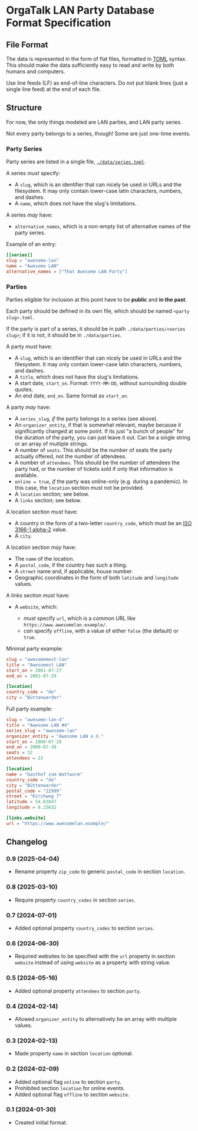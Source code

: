 # OrgaTalk LAN Party Database Format Specification


## File Format

The data is represented in the form of flat files, formatted in
[TOML](https://toml.io/) syntax. This should make the data sufficiently
easy to read and write by both humans and computers.

Use line feeds (LF) as end-of-line characters. Do not put blank lines
(just a single line feed) at the end of each file.


## Structure

For now, the only things modeled are LAN parties, and LAN party series.

Not every party belongs to a series, though! Some are just one-time
events.


### Party Series

Party series are listed in a single file,
[`./data/series.toml`](./data/series.toml).

A series *must* specify:

* A `slug`, which is an identifier that can nicely be used in URLs and
  the filesystem. It may only contain lower-case latin characters,
  numbers, and dashes.
* A `name`, which does not have the slug's limitations.

A series *may* have:

* `alternative_names`, which is a non-empty list of alternative names of
  the party series.

Example of an entry:

```toml
[[series]]
slug = "awesome-lan"
name = "Awesome LAN"
alternative_names = ["That Awesome LAN Party"]
```


### Parties

Parties eligible for inclusion at this point have to be **public** and
**in the past**.

Each party should be defined in its own file, which should be named
`<party slug>.toml`.

If the party is part of a series, it should be in path
`./data/parties/<series slug>`; if it is not, it should be in
`./data/parties`.

A party *must* have:

* A `slug`, which is an identifier that can nicely be used in URLs and
  the filesystem. It may only contain lower-case latin characters,
  numbers, and dashes.
* A `title`, which does not have the slug's limitations.
* A start date, `start_on`. Format: `YYYY-MM-DD`, without surrounding
  double quotes.
* An end date, `end_on`. Same format as `start_on`.

A party *may* have:

* A `series_slug`, *if* the party belongs to a series (see above).
* An `organizer_entity`, if that is somewhat relevant, maybe because it
  significantly changed at some point. If its just "a bunch of people"
  for the duration of the party, you can just leave it out. Can be a
  single string or an array of multiple strings.
* A number of `seats`. This should be the number of seats the party
  actually offered, not the number of attendees.
* A number of `attendees`. This should be the number of attendees the
  party had, or the number of tickets sold if only that information is
  available.
* `online = true`, *if* the party was online-only (e.g. during a
  pandemic). In this case, the `location` section must not be provided.
* A `location` section; see below.
* A `links` section; see below.

A location section *must* have:

* A country in the form of a two-letter `country_code`, which must be an
  [ISO 3166-1 alpha-2](https://en.wikipedia.org/wiki/List_of_ISO_3166_country_codes)
  value.
* A `city`.

A location section *may* have:

* The `name` of the location.
* A `postal_code`, if the country has such a thing.
* A `street` name and, if applicable, house number.
* Geographic coordinates in the form of both `latitude` and `longitude`
  values.

A links section *must* have:

* A `website`, which:

  * *must* specify `url`, which is a common URL like
    `https://www.awesomelan.example/`.
  * *can* specify `offline`, with a value of either `false` (the
    default) or `true`.


Minimal party example:

```toml
slug = "awesomemest-lan"
title = "Awesomest LAN"
start_on = 2001-07-27
end_on = 2001-07-29

[location]
country_code = "de"
city = "Büttenwarder"
```

Full party example:

```toml
slug = "awesome-lan-4"
title = "Awesome LAN #4"
series_slug = "awesome-lan"
organizer_entity = "Awesome LAN e.V."
start_on = 2000-07-28
end_on = 2000-07-30
seats = 32
attendees = 23

[location]
name = "Gasthof zum Wattwurm"
country_code = "de"
city = "Büttenwarder"
postal_code = "22999"
street = "Kirchweg 7"
latitude = 54.03847
longitude = 8.25632

[links.website]
url = "https://www.awesomelan.example/"
```


## Changelog


### 0.9 (2025-04-04)

* Rename property `zip_code` to generic `postal_code` in section
  `location`.


### 0.8 (2025-03-10)

* Require property `country_codes` in section `series`.


### 0.7 (2024-07-01)

* Added optional property `country_codes` to section `series`.


### 0.6 (2024-06-30)

* Required websites to be specified with the `url` property in section
  `website` instead of using `website` as a property with string value.


### 0.5 (2024-05-16)

* Added optional property `attendees` to section `party`.


### 0.4 (2024-02-14)

* Allowed `organizer_entity` to alternatively be an array with multiple
  values.


### 0.3 (2024-02-13)

* Made property `name` in section `location` optional.


### 0.2 (2024-02-09)

* Added optional flag `online` to section `party`.
* Prohibited section `location` for online events.
* Added optional flag `offline` to section `website`.


### 0.1 (2024-01-30)

* Created initial format.
